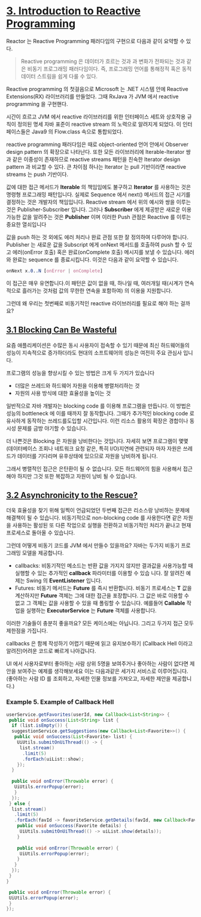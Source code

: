 # [3. Introduction to Reactive Programming](https://projectreactor.io/docs/core/release/reference/#intro-reactive)

Reactor 는 Reactive Programming 패러다임의 구현으로 다음과 같이 요약할 수 있다.

> Reactive programming 은 데이터가 흐르는 것과 과 변화가 전파되는 것과 같은 비동기 프로그래밍 패러다임이다. 
> 즉, 프로그래밍 언어를 통해정적 혹은 동적 데이터 스트림을 쉽게 다룰 수 있다.

 
Reactive programming 의 첫걸음으로 Microsoft 는 .NET 시스템 안에 Reactive Extensions(RX) 라이브러리를 만들었다.
그때 RxJava 가 JVM 에서 reactive programming 을 구현핸다. 

시간이 흐르고 JVM 에서 reactive 라이브러리를 위한 인터페이스 세트와 상호작용 규칙이 정의된 명세 자바 표준이 reactive stream 의 노력으로 알려지게 되었다.
이 인터페이스들은 Java9 의 Flow.class 속으로 통합되었다.

reactive programming 패러다임은 때로 object-oriented 언어 안에서 Observer design pattern 의 확장으로 나타난다.
또한 모든 라이브러리에 Iterable-Iterator 쌍과 같은 이중성이 존재하므로 reactive streams 패턴을 친숙한 Iterator design pattern 과 비교할 수 있다.
큰 차이점 하나는 Iterator 는 pull 기반이라면 reactive streams 는 push 기반이다. 

값에 대한 접근 메서드가 **Iterable** 의 책임임에도 불구하고 **Iterator** 를 사용하는 것은 명령형 프로그래밍 패턴입니다. 실제로 Sequence 에서 next() 메서드의 접근 시기를 결정하는 것은 개발자의 책임입니다. Reactive stream 에서 위의 예시와 쌍을 이루는 것은 Publisher-Subscriber 입니다. 그러나 **Subscriber** 에게 제공받은 새로운 이용가능한 값을 알려주는 것은 **Publisher** 이며 이러한 Push 관점은 Reactive 를 이루는 중요한 열쇠입니다

값을 push 하는 것 외에도 에러 처리나 완료 관점 또한 잘 정의하여 다루어야 합니다. Publisher 는 새로운 값을 Subscript 에게 onNext 메서드를 호출하여 push 할 수 있고 에러(onError 호출) 혹은 완료(onComplete 호출) 메시지를 보낼 수 있습니다. 에러와 완료는 sequence 를 종료시킵니다. 이것은 다음과 같이 요약할 수 있습니다.

```css
onNext x.0..N [onError | onComplete]
```

이 접근은 매우 유연합니다.이 패턴은 값이 없을 때, 하나일 때, 여러개일 때(시계가 연속적으로 흘러가는 것처럼 값의 무한한 연속을 포함하여) 의 이용을 지원합니다.

그런데 왜 우리는 첫번째로 비동기적인 reactive 라이브러리를 필요로 해야 하는 걸까요?

## [3.1 Blocking Can Be Wasteful](https://projectreactor.io/docs/core/release/reference/#_blocking_can_be_wasteful)

요즘 애플리케이션은 수많은 동시 사용자이 접속할 수 있기 때문에 최신 하드웨어들의 성능이 지속적으로 증가하더라도 현대의 소프트웨어의 성능은 여전히 주요 관심사 입니다.

프로그램의 성능을 향상시킬 수 있는 방법은 크게 두 가지가 있습니다
- 더많은 쓰레드와 하드웨어 자원을 이용해 병렬처리하는 것
- 자원의 사용 방식에 대한 효율성을 높이는 것

일반적으로 자바 개발자는 blocking code 를 이용해 프로그램을 만듭니다. 이 방법은 성능의 bottleneck 에 이를 때까지 잘 동작합니다.
그때가 추가적인 blocking code 로 유사하게 동작하는 쓰레드를도입할 시간입니다. 이런 리소스 활용의 확장은 경합이나 동시성 문제를 금방 야기할 수 있습니다.

더 나쁜것은 Blocking 은 자원을 낭비한다는 것입니다. 자세히 보면 프로그램이 몇몇 (데이터베이스 조회나 네트워크 요청 같은, 특히 I/O)지연에 관련되자 마자 자원은 쓰레드가 데이터를 기다리며 유후상태에 있으므로 자원을 낭비하게 됩니다.

그래서 병렬적인 접근은 은탄환이 될 수 없습니다. 모든 하드웨어의 힘을 사용해서 접근해야 하지만 그것 또한 복잡하고 자원이 낭비 될 수 있습니다.

## [3.2 Asynchronicity to the Rescue?](https://projectreactor.io/docs/core/release/reference/#_asynchronicity_to_the_rescue)

더욱 효율성을 찾기 위해 일찍이 언급되었던 두번째 접근은 리소스랑 낭비하는 문제에 해결책이 될 수 있습니다. 비동기적으로 non-blocking code 를 사용한다면 같은 자원을 사용하는 활성된 또 다른 작업으로 실행을 전환하고 비동기적인 처리가 끝나고 현재 프로세스로 돌아올 수 있습니다.

그런데 어떻게 비동기 코드를 JVM 에서 만들수 있을까요? 자바는 두가지 비동기 프로그래밍 모델을 제공합니다.

- callbacks: 비동기적인 메소드는 반환 값을 가지지 않지만 결과값을 사용가능할 때 실행할 수 있는 추가적인 **callback** 파라미터를 이용할 수 있습 니다.
잘 알려진 예제는 Swing 의 **EventListener** 입니다.
- Futures: 비동기 메서드는 **Future<T>** 를 즉시 반환합니다. 비동기 프로세스는 **T** 값을 계산하지만 **Future** 객체는 그에 대한 접근을 포장합니다. 그 값은 바로 이용할 수 없고 그 객체는 값을 사용할 수 있을 때 폴링할 수 있습니다. 예를들어 **Callable<T>** 작업을 실행하는  **ExecutorService** 는 **Future** 객체를 사용합니다.

이러한 기술들이 충분히 좋을까요? 모든 케이스에는 아닙니다. 그리고 두가지 접근 모두 제한점을 가집니다.

callbacks 은 함께 작성하기 어렵기 때문에 읽고 유지보수하기 (Callback Hell 이라고 알려진)어려운 코드로 빠르게 나아갑니다.

UI 에서 사용자로부터 좋아하는 사람 상위 5명을 보여주거나 좋아하는 사람이 없다면 제안을 보여주는 예제를 생각해보세요
이는 다음과같은 세가지 서비스로 이루어집니다. (좋아하는 사람 ID 를 조회하고, 자세한 인물 정보를 가져오고, 자세한 제안을 제공합니다.) 

### Example 5. Example of Callback Hell
```java
userService.getFavorites(userId, new Callback<List<String>> {
 public void onSuccess(List<String> list {
  if (list.isEmpty()) {
  suggestionService.getSuggestions(new Callback<List<Favorite>>() {
   public void onSuccess(List<Favorite> list) {
    UiUtils.submitOnUiThread(() -> {
     list.stream()
      .limit(5)
      .forEach(uiList::show);
    });
  }
  
  public void onError(Throwable error) {
   UiUtils.errorPopup(error);
   }
  });
 } else {
  list.stream()
   .limit(5)
   .forEach(favId -> favoriteService.getDetails(favId, new Callback<Favorite>() {
    public void onSuccess(Favorite details) {
     UiUtils.submitOnUiThread(() -> uiList.show(details));
    }
    
    public void onError(Throwable error) {
     UiUtils.errorPopup(error);
    }
   }
  });
 }
}

 public void onError(Throwable error) {
 UiUtils.errorPopup(error);
 }
});

```



